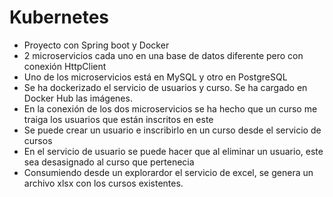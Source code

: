 # Kubernetes

*  Proyecto con Spring boot y Docker
*  2 microservicios cada uno en una base de datos diferente pero con conexión HttpClient
*  Uno de los microservicios está en MySQL y otro en PostgreSQL
*  Se ha dockerizado el servicio de usuarios y curso. Se ha cargado en Docker Hub las imágenes.
*  En la conexión de los dos microservicios se ha hecho que un curso me traiga los usuarios que están inscritos en este
*  Se puede crear un usuario e inscribirlo en un curso desde el servicio de cursos
*  En el servicio de usuario se puede hacer que al eliminar un usuario, este sea desasignado al curso que pertenecia
*  Consumiendo desde un explorardor el servicio de excel, se genera un archivo xlsx con los cursos existentes. 
